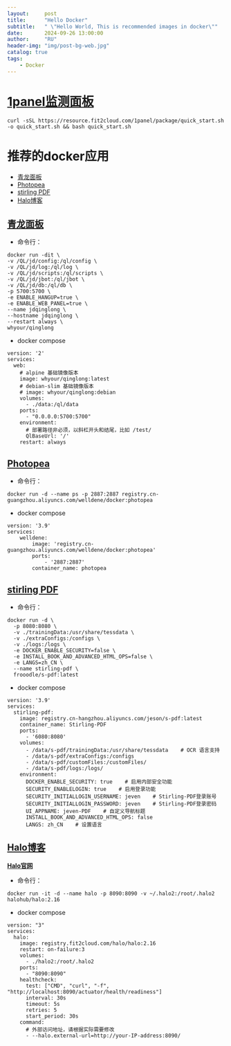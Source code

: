 ```yaml
---
layout:     post
title:      "Hello Docker"
subtitle:   " \"Hello World, This is recommended images in docker\""
date:       2024-09-26 13:00:00
author:     "RU"
header-img: "img/post-bg-web.jpg"
catalog: true
tags:
    - Docker
---
```


# [1panel监测面板](https://1panel.cn/docs/installation/online_installation/)
```
curl -sSL https://resource.fit2cloud.com/1panel/package/quick_start.sh -o quick_start.sh && bash quick_start.sh
```

# 推荐的docker应用
- [青龙面板](#青龙面板)
- [Photopea](#photopea)
- [stirling PDF](#stirling-pdf)
- [Halo博客](#halo博客)


## [青龙面板](https://github.com/whyour/qinglong)
- 命令行：
```
docker run -dit \
-v /QL/jd/config:/ql/config \
-v /QL/jd/log:/ql/log \
-v /QL/jd/scripts:/ql/scripts \
-v /QL/jd/jbot:/ql/jbot \
-v /QL/jd/db:/ql/db \
-p 5700:5700 \
-e ENABLE_HANGUP=true \
-e ENABLE_WEB_PANEL=true \
--name jdqinglong \
--hostname jdqinglong \
--restart always \
whyour/qinglong
```
- docker compose
```
version: '2'
services:
  web:
    # alpine 基础镜像版本
    image: whyour/qinglong:latest
    # debian-slim 基础镜像版本
    # image: whyour/qinglong:debian  
    volumes:
      - ./data:/ql/data
    ports:
      - "0.0.0.0:5700:5700"
    environment:
      # 部署路径非必须，以斜杠开头和结尾，比如 /test/
      QlBaseUrl: '/'
    restart: always
```

## [Photopea](https://github.com/photopea/photopea)
- 命令行：
```
docker run -d --name ps -p 2887:2887 registry.cn-guangzhou.aliyuncs.com/welldene/docker:photopea
```
- docker compose
```
version: '3.9'
services:
    welldene:
        image: 'registry.cn-guangzhou.aliyuncs.com/welldene/docker:photopea'
        ports:
            - '2887:2887'
        container_name: photopea
```

## [stirling PDF](https://github.com/Stirling-Tools/Stirling-PDF)
- 命令行：
```
docker run -d \
  -p 8080:8080 \
  -v ./trainingData:/usr/share/tessdata \
  -v ./extraConfigs:/configs \
  -v ./logs:/logs \
  -e DOCKER_ENABLE_SECURITY=false \
  -e INSTALL_BOOK_AND_ADVANCED_HTML_OPS=false \
  -e LANGS=zh_CN \
  --name stirling-pdf \
  frooodle/s-pdf:latest
```
- docker compose
```
version: '3.9'
services:
  stirling-pdf:
    image: registry.cn-hangzhou.aliyuncs.com/jeson/s-pdf:latest
    container_name: Stirling-PDF
    ports:
      - '6080:8080'
    volumes:
      - /data/s-pdf/trainingData:/usr/share/tessdata    # OCR 语言支持
      - /data/s-pdf/extraConfigs:/configs
      - /data/s-pdf/customFiles:/customFiles/
      - /data/s-pdf/logs:/logs/
    environment:
      DOCKER_ENABLE_SECURITY: true    # 启用内部安全功能
      SECURITY_ENABLELOGIN: true    # 启用登录功能
      SECURITY_INITIALLOGIN_USERNAME: jeven    # Stirling-PDF登录账号
      SECURITY_INITIALLOGIN_PASSWORD: jeven    # Stirling-PDF登录密码
      UI_APPNAME: jeven-PDF    # 自定义导航标题
      INSTALL_BOOK_AND_ADVANCED_HTML_OPS: false
      LANGS: zh_CN    # 设置语言
```

## [Halo博客](https://github.com/halo-dev/halo)
**[Halo官网](www.halo.run)**
- 命令行：
```
docker run -it -d --name halo -p 8090:8090 -v ~/.halo2:/root/.halo2 halohub/halo:2.16
```
- docker compose
```
version: "3"
services:
  halo:
    image: registry.fit2cloud.com/halo/halo:2.16
    restart: on-failure:3
    volumes:
      - ./halo2:/root/.halo2
    ports:
      - "8090:8090"
    healthcheck:
      test: ["CMD", "curl", "-f", "http://localhost:8090/actuator/health/readiness"]
      interval: 30s
      timeout: 5s
      retries: 5
      start_period: 30s          
    command:
      # 外部访问地址，请根据实际需要修改
      - --halo.external-url=http://your-IP-address:8090/
```
